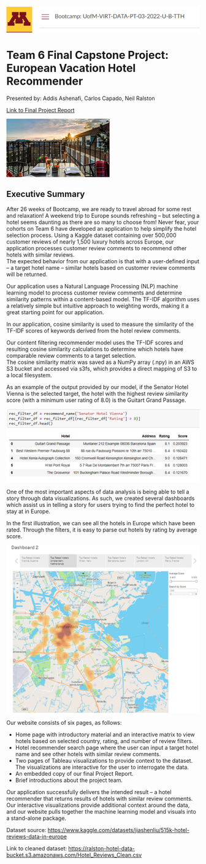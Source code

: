 ![Banner](banner.png)

# Team 6 Final Capstone Project: European Vacation Hotel Recommender 

Presented by: Addis Ashenafi, Carlos Capado, Neil Ralston

[Link to Final Project Report]()

![Apex](apex.png)

## Executive Summary

After 26 weeks of Bootcamp, we are ready to travel abroad for some rest and relaxation!  A weekend trip to Europe sounds refreshing – but selecting a hotel seems daunting as there are so many to choose from!
Never fear, your cohorts on Team 6 have developed an application to help simplify the hotel selection process.  Using a Kaggle dataset containing over 500,000 customer reviews of nearly 1,500 luxury hotels across Europe, our application processes customer review comments to recommend other hotels with similar reviews.  
The expected behavior from our application is that with a user-defined input – a target hotel name – similar hotels based on customer review comments will be returned.

Our application uses a Natural Language Processing (NLP) machine learning model to process customer review comments and determine similarity patterns within a content-based model.
The TF-IDF algorithm uses a relatively simple but intuitive approach to weighting words, making it a great starting point for our application.  

In our application, cosine similarity is used to measure the similarity of the TF-IDF scores of keywords derived from the hotel review comments.  

Our content filtering recommender model uses the TF-IDF scores and resulting cosine similarity calculations to determine which hotels have comparable review comments to a target selection.  
The cosine similarity matrix was saved as a NumPy array (.npy) in an AWS S3 bucket and accessed via s3fs, which provides a direct mapping of S3 to a local filesystem. 

As an example of the output provided by our model, if the Senator Hotel Vienna is the selected target, the hotel with the highest review similarity score (with a minimum user rating of 8.0) is the Guitart Grand Passage.

![NLP](nlp.png)

One of the most important aspects of data analysis is being able to tell a story through data visualizations. As such, we created several dashboards which assist us in telling a story for users trying to find the perfect hotel to stay at in Europe. 

In the first illustration, we can see all the hotels in Europe which have been rated. Through the filters, it is easy to parse out hotels by rating by average score.

![visual](visual.png)

Our website consists of six pages, as follows:

* Home page with introductory material and an interactive matrix to view hotels based on selected country, rating, and number of review filters.
* Hotel recommender search page where the user can input a target hotel name and see other hotels with similar review comments.
* Two pages of Tableau visualizations to provide context to the dataset.  The visualizations are interactive for the user to interrogate the data.
* An embedded copy of our final Project Report.
* Brief introductions about the project team.

Our application successfully delivers the intended result – a hotel recommender that returns results of hotels with similar review comments.  Our interactive visualizations provide additional context around the data, and our website pulls together the machine learning model and visuals into a stand-alone package.  

Dataset source:
https://www.kaggle.com/datasets/jiashenliu/515k-hotel-reviews-data-in-europe

Link to cleaned dataset:
https://ralston-hotel-data-bucket.s3.amazonaws.com/Hotel_Reviews_Clean.csv


